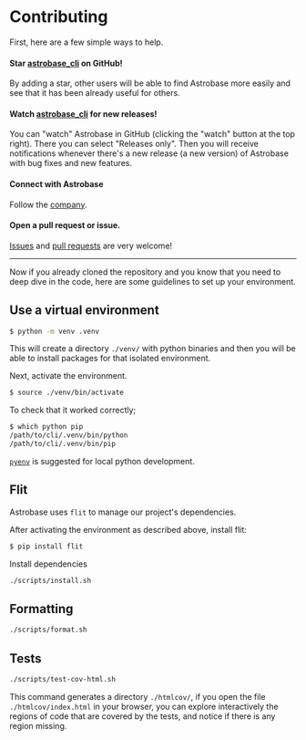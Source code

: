 # Contributing

First, here are a few simple ways to help.

#### Star [astrobase_cli](https://github.com/astrobase/cli) on GitHub!
By adding a star, other users will be able to find Astrobase more easily and see that it has been already useful for others.

#### Watch [astrobase_cli](https://github.com/astrobase/cli) for new releases!
You can "watch" Astrobase in GitHub (clicking the "watch" button at the top right). There you can select "Releases only". Then you will receive notifications whenever there's a new release (a new version) of Astrobase with bug fixes and new features.

#### Connect with Astrobase
Follow the [company](https://twitter.com/astrobaseco).

#### Open a pull request or issue.

[Issues](https://github.com/astrobase/cli/issues/new/choose) and [pull requests](https://github.com/astrobase/cli/pulls) are very welcome!


---

Now if you already cloned the repository and you know that you need to deep dive in the code, here are some guidelines to set up your environment.


## Use a virtual environment

```sh
$ python -m venv .venv
```

This will create a directory `./venv/` with python binaries and then you will be able to install packages for that isolated environment.

Next, activate the environment.

```sh
$ source ./venv/bin/activate
```

To check that it worked correctly;

```sh
$ which python pip
/path/to/cli/.venv/bin/python
/path/to/cli/.venv/bin/pip
```

[`pyenv`](https://github.com/pyenv/pyenv) is suggested for local python development.

## Flit

Astrobase uses `flit` to manage our project's dependencies.

After activating the environment as described above, install flit:

```sh
$ pip install flit
```

Install dependencies

```sh
./scripts/install.sh
```

## Formatting

```sh
./scripts/format.sh
```

## Tests

```sh
./scripts/test-cov-html.sh
```

This command generates a directory `./htmlcov/`, if you open the file` ./htmlcov/index.html` in your browser, you can explore interactively the regions of code that are covered by the tests, and notice if there is any region missing.

